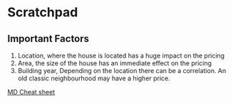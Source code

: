 # Scratchpad
## Important Factors
1. Location, where the house is located has a huge impact on the pricing
2. Area, the size of the house has an immediate effect on the pricing
3. Building year, Depending on the location there can be a correlation. An old classic neighbourhood may have a higher price.

[MD Cheat sheet](https://github.com/adam-p/markdown-here/wiki/Markdown-Cheatsheet)
